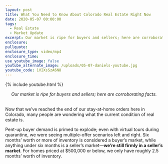 ```yaml
---
layout: post
title: What You Need to Know About Colorado Real Estate Right Now
date: 2020-05-07 00:00:00
tags:
  - Real Estate
  - Market Update
excerpt: Our market is ripe for buyers and sellers; here are corroborating facts.
enclosure:
pullquote:
enclosure_type: video/mp4
enclosure_time:
use_youtube_image: false
youtube_alternate_image: /uploads/05-07-daniels-youtube.jpg
youtube_code: 1VIXsSzA6N8
---
```


{% include youtube.html %}

<center><em>Our market is ripe for buyers and sellers; here are corroborating facts.</em></center>

<br>Now that we’ve reached the end of our stay-at-home orders here in Colorado, many people are wondering what the current condition of real estate is.

Pent-up buyer demand is primed to explode; even with virtual tours during quarantine, we were seeing multiple-offer scenarios left and right. Six months’ worth or more of inventory is considered a buyer’s market, while anything under six months is a seller’s market—**we’re still firmly in a seller’s market**. For homes priced at $500,000 or below, we only have roughly 2.5 months’ worth of inventory.